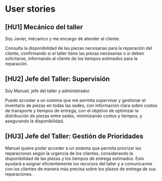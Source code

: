 # User stories

## [HU1] Mecánico del taller

Soy Javier, mécanico y me encargo de atender al cliente.

Consulta la disponibilidad de las piezas necesarias para la reparación del cliente, confirmando si el taller tiene las piezas necesarias o si deben solicitarse, informando al cliente de los tiempos estimados para la reparación.

## [HU2] Jefe del Taller: Supervisión
Soy Manuel, jefe del taller y administrador.

Puedo acceder a un sistema que me permita supervisar y gestionar el inventario de piezas en todas las sedes, con información clara sobre costos de transporte y tiempos de entrega, con el objetivo de optimizar la distribución de piezas entre sedes, minimizando costos y tiempos, y asegurando la disponibilidad.

## [HU3] Jefe del Taller: Gestión de Prioridades

Manuel quiere poder acceder a un sistema que permita priorizar las reparaciones según la urgencia de los clientes, considerando la disponibilidad de las piezas y los tiempos de entrega estimados. Esto ayudará a asignar eficientemente los recursos del taller y a comunicarme con los clientes de manera más precisa sobre los plazos de entrega de sus reparaciones.

